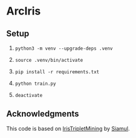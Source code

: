 # ArcIris

## Setup
1. ```
   python3 -m venv --upgrade-deps .venv
   ```
1. ```
   source .venv/bin/activate
   ```
1. ```
   pip install -r requirements.txt
   ```
1. ```
   python train.py
   ```
1. ```
   deactivate
   ```

## Acknowledgments
This code is based on [IrisTripletMining](https://github.com/Siamul/IrisTripletMining) by [Siamul](https://github.com/Siamul).
